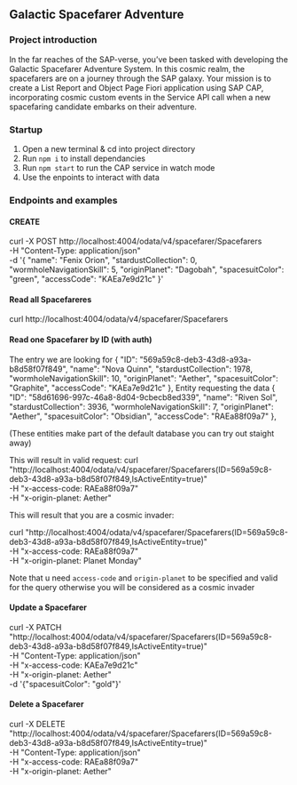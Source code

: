 ## Galactic Spacefarer Adventure

### Project introduction

In the far reaches of the SAP-verse, you’ve been tasked with developing the Galactic Spacefarer Adventure
System. In this cosmic realm, the spacefarers are on a journey through the SAP galaxy. Your mission is to
create a List Report and Object Page Fiori application using SAP CAP, incorporating cosmic custom events
in the Service API call when a new spacefaring candidate embarks on their adventure.

### Startup

1. Open a new terminal & cd into project directory
2. Run `npm i` to install dependancies
3. Run `npm start` to run the CAP service in watch mode
4. Use the enpoints to interact with data

### Endpoints and examples

#### CREATE

curl -X POST http://localhost:4004/odata/v4/spacefarer/Spacefarers \
  -H "Content-Type: application/json" \
  -d '{
    "name": "Fenix Orion",
    "stardustCollection": 0,
    "wormholeNavigationSkill": 5,
    "originPlanet": "Dagobah",
    "spacesuitColor": "green",
    "accessCode": "KAEa7e9d21c"
  }'

#### Read all Spacefareres

curl http://localhost:4004/odata/v4/spacefarer/Spacefarers

#### Read one Spacefarer by ID (with auth)

The entry we are looking for
  {
    "ID": "569a59c8-deb3-43d8-a93a-b8d58f07f849",
    "name": "Nova Quinn",
    "stardustCollection": 1978,
    "wormholeNavigationSkill": 10,
    "originPlanet": "Aether",
    "spacesuitColor": "Graphite",
    "accessCode": "KAEa7e9d21c"
  },
Entity requesting the data
  {
    "ID": "58d61696-997c-46a8-8d04-9cbecb8ed339",
    "name": "Riven Sol",
    "stardustCollection": 3936,
    "wormholeNavigationSkill": 7,
    "originPlanet": "Aether",
    "spacesuitColor": "Obsidian",
    "accessCode": "RAEa88f09a7"
  },

(These entities make part of the default database you can try out staight away)

This will result in valid request:
curl "http://localhost:4004/odata/v4/spacefarer/Spacefarers(ID=569a59c8-deb3-43d8-a93a-b8d58f07f849,IsActiveEntity=true)" \
  -H "x-access-code: RAEa88f09a7" \
  -H "x-origin-planet: Aether"

This will result that you are a cosmic invader:

curl "http://localhost:4004/odata/v4/spacefarer/Spacefarers(ID=569a59c8-deb3-43d8-a93a-b8d58f07f849,IsActiveEntity=true)" \
  -H "x-access-code: RAEa88f09a7" \
  -H "x-origin-planet: Planet Monday"

Note that u need `access-code` and `origin-planet` to be specified and valid for the query otherwise you will
be considered as a cosmic invader

#### Update a Spacefarer

curl -X PATCH "http://localhost:4004/odata/v4/spacefarer/Spacefarers(ID=569a59c8-deb3-43d8-a93a-b8d58f07f849,IsActiveEntity=true)" \
  -H "Content-Type: application/json" \
  -H "x-access-code: KAEa7e9d21c" \
  -H "x-origin-planet: Aether" \
  -d '{"spacesuitColor": "gold"}'

#### Delete a Spacefarer

curl -X DELETE "http://localhost:4004/odata/v4/spacefarer/Spacefarers(ID=569a59c8-deb3-43d8-a93a-b8d58f07f849,IsActiveEntity=true)" \
  -H "Content-Type: application/json" \
  -H "x-access-code: RAEa88f09a7" \
  -H "x-origin-planet: Aether"